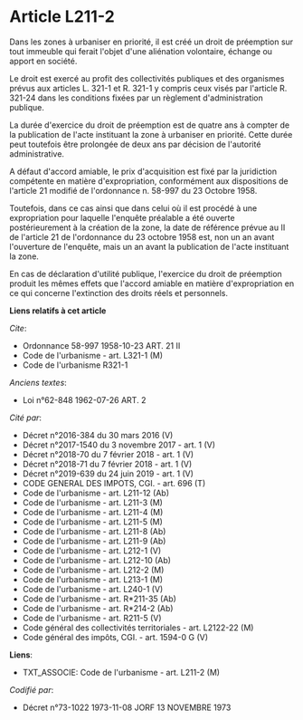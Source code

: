 # Article L211-2

Dans les zones à urbaniser en priorité, il est créé un droit de préemption sur tout immeuble qui ferait l'objet d'une
aliénation volontaire, échange ou apport en société.

Le droit est exercé au profit  des collectivités publiques et des organismes prévus aux articles L. 321-1 et R. 321-1  y
compris ceux visés par l'article R. 321-24 dans les conditions fixées par un règlement d'administration publique.

La durée d'exercice du droit de préemption est de quatre ans à compter  de la publication de l'acte instituant la zone à
urbaniser en priorité. Cette durée peut toutefois être prolongée de deux ans par décision de l'autorité administrative.

A défaut d'accord amiable, le prix d'acquisition est fixé par la juridiction compétente en matière d'expropriation,
conformément aux dispositions de l'article 21 modifié de l'ordonnance n. 58-997 du 23 Octobre 1958.

Toutefois, dans ce cas ainsi que dans celui où il est procédé à une expropriation pour laquelle l'enquête préalable a été
ouverte postérieurement à la création de la zone, la date de référence prévue au II de l'article 21 de l'ordonnance du 23
octobre 1958 est, non un an avant l'ouverture de l'enquête, mais un an avant la publication de l'acte instituant la zone.

En cas de déclaration d'utilité publique, l'exercice du droit de préemption produit les mêmes effets que l'accord amiable en
matière d'expropriation en ce qui concerne l'extinction des droits réels et personnels.

**Liens relatifs à cet article**

_Cite_:

  - Ordonnance 58-997 1958-10-23 ART. 21 II
  - Code de l'urbanisme - art. L321-1 (M)
  - Code de l'urbanisme R321-1

_Anciens textes_:

  - Loi n°62-848 1962-07-26 ART. 2

_Cité par_:

  - Décret n°2016-384 du 30 mars 2016 (V)
  - Décret n°2017-1540 du 3 novembre 2017 - art. 1 (V)
  - Décret n°2018-70 du 7 février 2018 - art. 1 (V)
  - Décret n°2018-71 du 7 février 2018 - art. 1 (V)
  - Décret n°2019-639 du 24 juin 2019 - art. 1 (V)
  - CODE GENERAL DES IMPOTS, CGI. - art. 696 (T)
  - Code de l'urbanisme - art. L211-12 (Ab)
  - Code de l'urbanisme - art. L211-3 (M)
  - Code de l'urbanisme - art. L211-4 (M)
  - Code de l'urbanisme - art. L211-5 (M)
  - Code de l'urbanisme - art. L211-8 (Ab)
  - Code de l'urbanisme - art. L211-9 (Ab)
  - Code de l'urbanisme - art. L212-1 (V)
  - Code de l'urbanisme - art. L212-10 (Ab)
  - Code de l'urbanisme - art. L212-2 (M)
  - Code de l'urbanisme - art. L213-1 (M)
  - Code de l'urbanisme - art. L240-1 (V)
  - Code de l'urbanisme - art. R*211-35 (Ab)
  - Code de l'urbanisme - art. R*214-2 (Ab)
  - Code de l'urbanisme - art. R211-5 (V)
  - Code général des collectivités territoriales - art. L2122-22 (M)
  - Code général des impôts, CGI. - art. 1594-0 G (V)

**Liens**:

  - TXT_ASSOCIE: Code de l'urbanisme - art. L211-2 (M)

_Codifié par_:

  - Décret n°73-1022 1973-11-08 JORF 13 NOVEMBRE 1973
